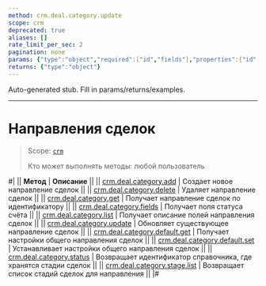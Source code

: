 ```yaml
---
method: crm.deal.category.update
scope: crm
deprecated: true
aliases: []
rate_limit_per_sec: 2
pagination: none
params: {"type":"object","required":["id","fields"],"properties":{"id":{"type":"integer"},"fields":{"type":"object"}}}
returns: {"type":"object"}
---
```


Auto-generated stub. Fill in params/returns/examples.

---

# Направления сделок

> Scope: [`crm`](../../../scopes/permissions.md)
>
> Кто может выполнять методы: любой пользователь

#|
|| **Метод** | **Описание** ||
|| [crm.deal.category.add](./crm-deal-category-add.md) | Создает новое направление сделок ||
|| [crm.deal.category.delete](./crm-deal-category-delete.md) | Удаляет направление сделок ||
|| [crm.deal.category.get](./crm-deal-category-get.md) | Получает направление сделок по идентификатору ||
|| [crm.deal.category.fields](./crm-deal-category-fields.md) | Получает поля статуса счёта ||
|| [crm.deal.category.list](./crm-deal-category-list.md) | Получает описание полей направления сделок ||
|| [crm.deal.category.update](./crm-deal-category-update.md) | Обновляет существующее направление сделок ||
|| [crm.deal.category.default.get](./crm-deal-category-default-get.md) | Получает настройки общего направления сделок ||
|| [crm.deal.category.default.set](./crm-deal-category-default-set.md) | Устанавливает настройки общего направления сделок ||
|| [crm.deal.category.status](./crm-deal-category-status.md) | Возвращает идентификатор справочника, где хранятся стадии сделок ||
|| [crm.deal.category.stage.list](./crm-deal-category-stage-list.md) | Возвращает список стадий сделок для направления ||
|#

